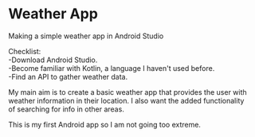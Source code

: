 # Weather App
Making a simple weather app in Android Studio

Checklist:  
-Download Android Studio.  
-Become familiar with Kotlin, a language I haven't used before.  
-Find an API to gather weather data.  

My main aim is to create a basic weather app that provides the user with  
weather information in their location. I also want the added functionality  
of searching for info in other areas.  
  
This is my first Android app so I am not going too extreme.
